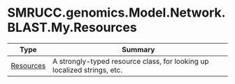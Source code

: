 ﻿
# SMRUCC.genomics.Model.Network.BLAST.My.Resources

|Type|Summary|
|----|-------|
|[Resources](./Resources.md)|A strongly-typed resource class, for looking up localized strings, etc.|

